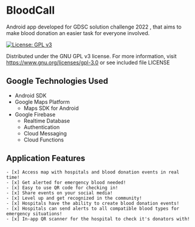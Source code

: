 # BloodCall
Android app developed for GDSC solution challenge 2022 , that aims to make blood donation an easier task for everyone involved.


[![License: GPL v3](https://img.shields.io/badge/License-GPLv3-blue.svg)](https://www.gnu.org/licenses/gpl-3.0)

Distributed under the GNU GPL v3 license.
For more information, visit https://www.gnu.org/licenses/gpl-3.0 or see included file LICENSE

## Google Technologies Used
- Android SDK
- Google Maps Platform
    - Maps SDK for Android
- Google Firebase
    - Realtime Database
    - Authentication
    - Cloud Messaging
    - Cloud Functions

## Application Features
    - [x] Access map with hospitals and blood donation events in real time!
    - [x] Get alerted for emergency blood needed!
    - [x] Easy to use QR code for checking in!
    - [x] Share events on your social media!
    - [x] Level up and get recognized in the community!
    - [x] Hospitals have the ability to create blood donation events!
    - [x] Hospitals can send alerts to all compatible blood types for emergency situations!
    - [x] In-app QR scanner for the hospital to check it's donators with!
  
